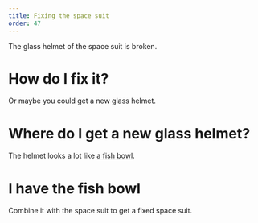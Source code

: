 ```yaml
---
title: Fixing the space suit
order: 47
---
```


The glass helmet of the space suit is broken.

# How do I fix it?
Or maybe you could get a new glass helmet.

# Where do I get a new glass helmet?
The helmet looks a lot like [a fish bowl](sushi.md).

# I have the fish bowl
Combine it with the space suit to get a fixed space suit.
